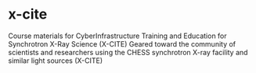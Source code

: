 # x-cite
Course materials for CyberInfrastructure Training and Education for Synchrotron X-Ray Science (X-CITE)  Geared toward the community of scientists and researchers using the CHESS synchrotron X-ray facility and similar light sources (X-CITE)
